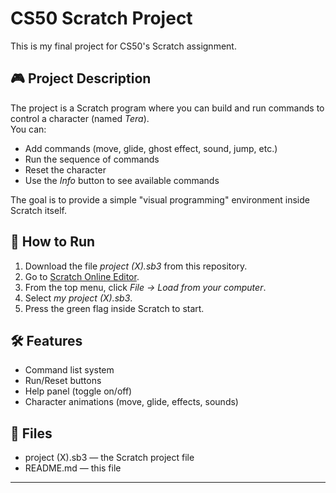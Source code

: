 # CS50 Scratch Project

This is my final project for CS50's Scratch assignment.

## 🎮 Project Description
The project is a Scratch program where you can build and run commands to control a character (named *Tera*).  
You can:
- Add commands (move, glide, ghost effect, sound, jump, etc.)
- Run the sequence of commands
- Reset the character
- Use the *Info* button to see available commands

The goal is to provide a simple "visual programming" environment inside Scratch itself.

## 🚀 How to Run
1. Download the file *project (X).sb3* from this repository.
2. Go to [Scratch Online Editor](https://scratch.mit.edu/projects/editor/).
3. From the top menu, click *File → Load from your computer*.
4. Select *my project (X).sb3*.
5. Press the green flag inside Scratch to start.

## 🛠 Features
- Command list system  
- Run/Reset buttons  
- Help panel (toggle on/off)  
- Character animations (move, glide, effects, sounds)

## 📂 Files
- project (X).sb3 — the Scratch project file
- README.md — this file

---
